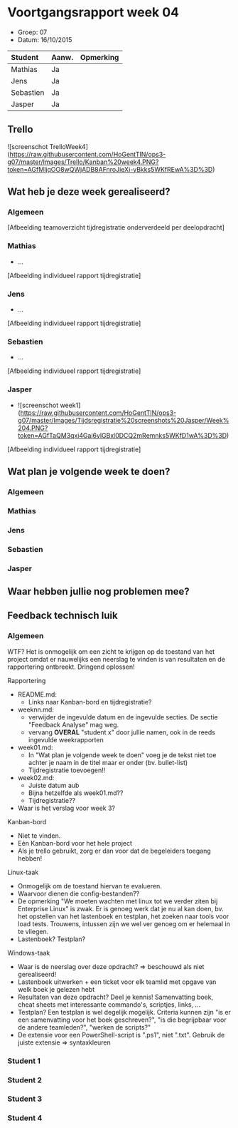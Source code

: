 # Voortgangsrapport week 04

* Groep: 07
* Datum: 16/10/2015

| Student  | Aanw. | Opmerking |
| :---     | :---  | :---      |
| Mathias  |  Ja   |           |
| Jens     |  Ja   |           |
| Sebastien|  Ja   |           |
| Jasper   |  Ja   |           |

## Trello

![screenschot TrelloWeek4] (https://raw.githubusercontent.com/HoGentTIN/ops3-g07/master/Images/Trello/Kanban%20week4.PNG?token=AGfMljqOO8wQWjADB8AFnroJieXi-yBkks5WKfREwA%3D%3D)

## Wat heb je deze week gerealiseerd?

### Algemeen


[Afbeelding teamoverzicht tijdregistratie onderverdeeld per deelopdracht]

### Mathias

* ...

[Afbeelding individueel rapport tijdregistratie]

### Jens

* ...

[Afbeelding individueel rapport tijdregistratie]

### Sebastien

* ...

[Afbeelding individueel rapport tijdregistratie]

### Jasper

* ![screenschot week1] (https://raw.githubusercontent.com/HoGentTIN/ops3-g07/master/Images/Tijdsregistratie%20screenshots%20Jasper/Week%204.PNG?token=AGfTaQM3qxi4Gaj6ylGBxl0DCQ2mRemnks5WKfD1wA%3D%3D)

[Afbeelding individueel rapport tijdregistratie]

## Wat plan je volgende week te doen?

### Algemeen
### Mathias
### Jens
### Sebastien
### Jasper

## Waar hebben jullie nog problemen mee?


## Feedback technisch luik

### Algemeen

WTF? Het is onmogelijk om een zicht te krijgen op de toestand van het project omdat er nauwelijks een neerslag te vinden is van resultaten en de rapportering ontbreekt. Dringend oplossen!

Rapportering

* README.md:
    * Links naar Kanban-bord en tijdregistratie?
* weeknn.md:
    * verwijder de ingevulde datum en de ingevulde secties. De sectie "Feedback Analyse" mag weg.
    * vervang **OVERAL** "student x" door jullie namen, ook in de reeds ingevulde weekrapporten
* week01.md:
    * In "Wat plan je volgende week te doen" voeg je de tekst niet toe achter je naam in de titel maar er onder (bv. bullet-list)
    * Tijdregistratie toevoegen!!
* week02.md:
    * Juiste datum aub
    * Bijna hetzelfde als week01.md??
    * Tijdregistratie??
* Waar is het verslag voor week 3?

Kanban-bord

* Niet te vinden.
* Eén Kanban-bord voor het hele project
* Als je trello gebruikt, zorg er dan voor dat de begeleiders toegang hebben!

Linux-taak

* Onmogelijk om de toestand hiervan te evalueren.
* Waarvoor dienen die config-bestanden??
* De opmerking "We moeten wachten met linux tot we verder ziten bij Enterprise Linux" is zwak. Er is genoeg werk dat je nu al kan doen, bv. het opstellen van het lastenboek en testplan, het zoeken naar tools voor load tests. Trouwens, intussen zijn we wel ver genoeg om er helemaal in te vliegen.
* Lastenboek? Testplan?

Windows-taak

* Waar is de neerslag over deze opdracht? => beschouwd als niet gerealiseerd!
* Lastenboek uitwerken + een ticket voor elk teamlid met opgave van welk boek je gelezen hebt
* Resultaten van deze opdracht? Deel je kennis! Samenvatting boek, cheat sheets met interessante commando's, scriptjes, links, ...
* Testplan? Een testplan is wel degelijk mogelijk. Criteria kunnen zijn "is er een samenvatting voor het boek geschreven?", "is die begrijpbaar voor de andere teamleden?", "werken de scripts?"
* De extensie voor een PowerShell-script is ".ps1", niet ".txt". Gebruik de juiste extensie => syntaxkleuren

### Student 1
### Student 2
### Student 3
### Student 4

